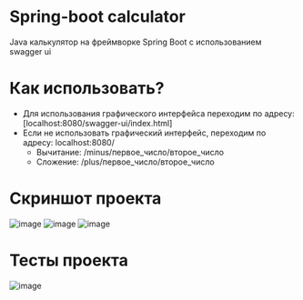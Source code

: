# Spring-boot calculator
Java калькулятор на фреймворке Spring Boot c использованием swagger ui 
# Как использовать?
- Для использования графического интерфейса переходим по адресу:  [localhost:8080/swagger-ui/index.html]
- Если не использовать графический интерфейс, переходим по адресу: localhost:8080/
  - Вычитание: /minus/первое_число/второе_число
  - Сложение: /plus/первое_число/второе_число
# Скриншот проекта
![image](https://github.com/Hacker2999/Springcalcneo/assets/104303328/eb7282e8-bc12-4bd5-86cd-9feefa0d7496)
![image](https://github.com/Hacker2999/Springcalcneo/assets/104303328/adbba54b-54ef-4b87-bf42-67fff24b211d)
![image](https://github.com/Hacker2999/Springcalcneo/assets/104303328/e5ec01dc-6ae4-4e4f-91dc-d54a4c7a84ec)
# Тесты проекта
![image](https://github.com/Hacker2999/Springcalcneo/assets/104303328/7c743556-c2f7-4dd6-8c97-f54a239987f4)
